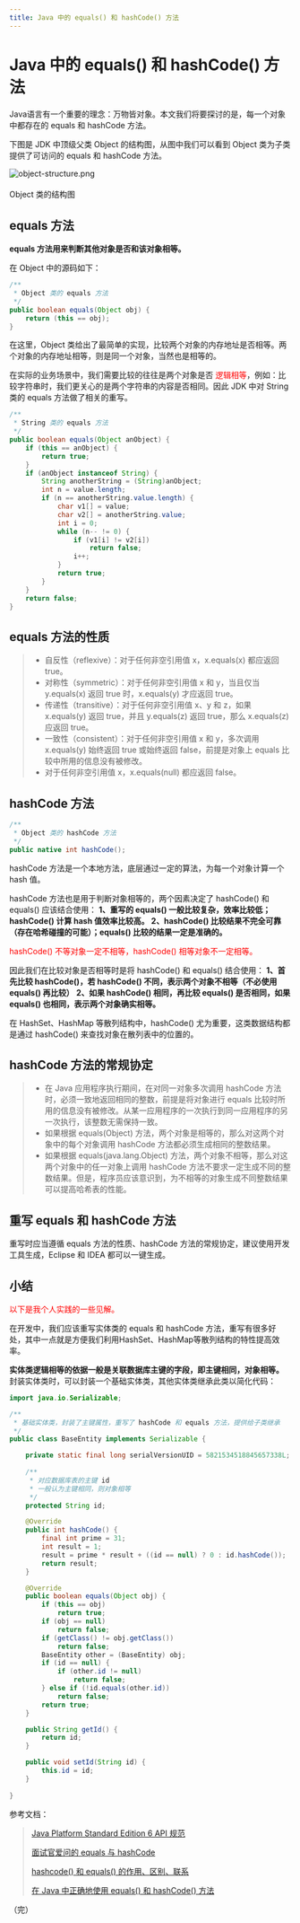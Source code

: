 ```yaml
---
title: Java 中的 equals() 和 hashCode() 方法
---
```


# Java 中的 equals() 和 hashCode() 方法

<post-meta date="2018-12-17" style="margin-bottom: 1rem" />

Java语言有一个重要的理念：万物皆对象。本文我们将要探讨的是，每一个对象中都存在的 equals 和 hashCode 方法。

下图是 JDK 中顶级父类 Object 的结构图，从图中我们可以看到 Object 类为子类提供了可访问的 equals 和 hashCode 方法。

<img :src="$page.baseUrl + 'assets/img/20181217/equals-hashcode-method/object-structure.png'" alt="object-structure.png" style="margin-bottom: .3rem">

Object 类的结构图

## equals 方法

**equals 方法用来判断其他对象是否和该对象相等。**

在 Object 中的源码如下：

```java
/**
 * Object 类的 equals 方法
 */
public boolean equals(Object obj) {
    return (this == obj);
}
```

在这里，Object 类给出了最简单的实现，比较两个对象的内存地址是否相等。两个对象的内存地址相等，则是同一个对象，当然也是相等的。

在实际的业务场景中，我们需要比较的往往是两个对象是否 <font color="red">逻辑相等</font>，例如：比较字符串时，我们更关心的是两个字符串的内容是否相同。因此 JDK 中对 String 类的 equals 方法做了相关的重写。

```java
/**
 * String 类的 equals 方法
 */
public boolean equals(Object anObject) {
    if (this == anObject) {
        return true;
    }
    if (anObject instanceof String) {
        String anotherString = (String)anObject;
        int n = value.length;
        if (n == anotherString.value.length) {
            char v1[] = value;
            char v2[] = anotherString.value;
            int i = 0;
            while (n-- != 0) {
                if (v1[i] != v2[i])
                    return false;
                i++;
            }
            return true;
        }
    }
    return false;
}
```

## equals 方法的性质

> - 自反性（reflexive）：对于任何非空引用值 x，x.equals(x) 都应返回 true。
> - 对称性（symmetric）：对于任何非空引用值 x 和 y，当且仅当 y.equals(x) 返回 true 时，x.equals(y) 才应返回 true。
> - 传递性（transitive）：对于任何非空引用值 x、y 和 z，如果 x.equals(y) 返回 true，并且 y.equals(z) 返回 true，那么 x.equals(z) 应返回 true。
> - 一致性（consistent）：对于任何非空引用值 x 和 y，多次调用 x.equals(y) 始终返回 true 或始终返回 false，前提是对象上 equals 比较中所用的信息没有被修改。
> - 对于任何非空引用值 x，x.equals(null) 都应返回 false。

## hashCode 方法

```java
/**
 * Object 类的 hashCode 方法
 */
public native int hashCode();
```

hashCode 方法是一个本地方法，底层通过一定的算法，为每一个对象计算一个 hash 值。

hashCode 方法也是用于判断对象相等的，两个因素决定了 hashCode() 和 equals() 应该结合使用：
**1、重写的 equals() 一般比较复杂，效率比较低；hashCode() 计算 hash 值效率比较高。**
**2、hashCode() 比较结果不完全可靠（存在哈希碰撞的可能）；equals() 比较的结果一定是准确的。**

<p style="color: red">hashCode() 不等对象一定不相等，hashCode() 相等对象不一定相等。</p>

因此我们在比较对象是否相等时是将 hashCode() 和 equals() 结合使用：
**1、首先比较 hashCode()，若 hashCode() 不同，表示两个对象不相等（不必使用 equals() 再比较）**
**2、如果 hashCode() 相同，再比较 equals() 是否相同，如果 equals() 也相同，表示两个对象确实相等。**

在 HashSet、HashMap 等散列结构中，hashCode() 尤为重要，这类数据结构都是通过 hashCode() 来查找对象在散列表中的位置的。

## hashCode 方法的常规协定

> - 在 Java 应用程序执行期间，在对同一对象多次调用 hashCode 方法时，必须一致地返回相同的整数，前提是将对象进行 equals 比较时所用的信息没有被修改。从某一应用程序的一次执行到同一应用程序的另一次执行，该整数无需保持一致。
> - 如果根据 equals(Object) 方法，两个对象是相等的，那么对这两个对象中的每个对象调用 hashCode 方法都必须生成相同的整数结果。
> - 如果根据 equals(java.lang.Object) 方法，两个对象不相等，那么对这两个对象中的任一对象上调用 hashCode 方法不要求一定生成不同的整数结果。但是，程序员应该意识到，为不相等的对象生成不同整数结果可以提高哈希表的性能。

## 重写 equals 和 hashCode 方法

重写时应当遵循 equals 方法的性质、hashCode 方法的常规协定，建议使用开发工具生成，Eclipse 和 IDEA 都可以一键生成。

## 小结

<font color="red">以下是我个人实践的一些见解。</font>

在开发中，我们应该重写实体类的  equals 和 hashCode 方法，重写有很多好处，其中一点就是方便我们利用HashSet、HashMap等散列结构的特性提高效率。

**实体类逻辑相等的依据一般是关联数据库主键的字段，即主键相同，对象相等。** 封装实体类时，可以封装一个基础实体类，其他实体类继承此类以简化代码：

```java
import java.io.Serializable;

/**
 * 基础实体类，封装了主键属性，重写了 hashCode 和 equals 方法，提供给子类继承
 */
public class BaseEntity implements Serializable {

	private static final long serialVersionUID = 5821534518845657338L;
	
	/**
	 * 对应数据库表的主键 id
	 * 一般认为主键相同，则对象相等
	 */
	protected String id;

	@Override
	public int hashCode() {
		final int prime = 31;
		int result = 1;
		result = prime * result + ((id == null) ? 0 : id.hashCode());
		return result;
	}

	@Override
	public boolean equals(Object obj) {
		if (this == obj)
			return true;
		if (obj == null)
			return false;
		if (getClass() != obj.getClass())
			return false;
		BaseEntity other = (BaseEntity) obj;
		if (id == null) {
			if (other.id != null)
				return false;
		} else if (!id.equals(other.id))
			return false;
		return true;
	}

	public String getId() {
		return id;
	}

	public void setId(String id) {
		this.id = id;
	}
	
}
```

参考文档：

>[Java Platform Standard Edition 6 API 规范](http://tool.oschina.net/apidocs/apidoc?api=jdk-zh)
>
>[面试官爱问的 equals 与 hashCode](https://juejin.im/post/5a4379d4f265da432003874c)
>
>[hashcode() 和 equals() 的作用、区别、联系](https://www.cnblogs.com/keyi/p/7119825.html)
>
>[在 Java 中正确地使用 equals() 和 hashCode() 方法](https://boxingp.github.io/blog/2015/02/24/use-equals-and-hashcode-methods-in-java-correctly/)

（完）
